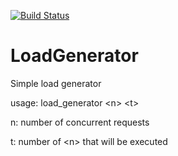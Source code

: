 
[![Build Status](https://travis-ci.org/lalanne/LoadGenerator.svg?branch=master)](https://travis-ci.org/lalanne/LoadGenerator)

# LoadGenerator
Simple load generator

usage: load_generator \<n\> \<t\> 

n: number of concurrent requests

t: number of \<n\> that will be executed
